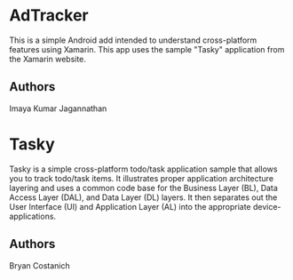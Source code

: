 AdTracker
==========

This is a simple Android add intended to understand cross-platform features using Xamarin.
This app uses the sample "Tasky" application from the Xamarin website.

Authors
-------

Imaya Kumar Jagannathan

Tasky
=====

Tasky is a simple cross-platform todo/task application sample that allows
you to track todo/task items. It illustrates proper application architecture
layering and uses a common code base for the Business Layer (BL), Data Access
Layer (DAL), and Data Layer (DL) layers. It then separates out the User
Interface (UI) and Application Layer (AL) into the appropriate device-applications.

Authors
-------

Bryan Costanich
